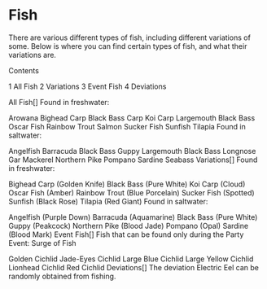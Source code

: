 # Fish

There are various different types of fish, including different variations of some. Below is where you can find certain types of fish, and what their variations are.


Contents

1 All Fish
2 Variations
3 Event Fish
4 Deviations



All Fish[]
Found in freshwater:

Arowana
Bighead Carp
Black Bass
Carp
Koi Carp
Largemouth Black Bass
Oscar Fish
Rainbow Trout
Salmon
Sucker Fish
Sunfish
Tilapia
Found in saltwater:

Angelfish
Barracuda
Black Bass
Guppy
Largemouth Black Bass
Longnose Gar
Mackerel
Northern Pike
Pompano
Sardine
Seabass
Variations[]
Found in freshwater:

Bighead Carp (Golden Knife)
Black Bass (Pure White)
Koi Carp (Cloud)
Oscar Fish (Amber)
Rainbow Trout (Blue Porcelain)
Sucker Fish (Spotted)
Sunfish (Black Rose)
Tilapia (Red Giant)
Found in saltwater:

Angelfish (Purple Down)
Barracuda (Aquamarine)
Black Bass (Pure White)
Guppy (Peakcock)
Northern Pike (Blood Jade)
Pompano (Opal)
Sardine (Blood Mark)
Event Fish[]
Fish that can be found only during the Party Event: Surge of Fish

Golden Cichlid
Jade-Eyes Cichlid
Large Blue Cichlid
Large Yellow Cichlid
Lionhead Cichlid
Red Cichlid
Deviations[]
The deviation Electric Eel can be randomly obtained from fishing.
